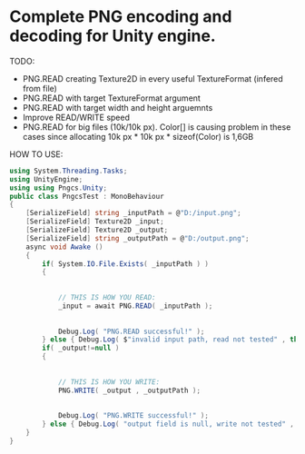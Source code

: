 # Complete PNG encoding and decoding for Unity engine.

TODO:
- PNG.READ creating Texture2D in every useful TextureFormat (infered from file)
- PNG.READ with target TextureFormat argument
- PNG.READ with target width and height arguemnts
- Improve READ/WRITE speed
- PNG.READ for big files (10k/10k px).
  Color[] is causing problem in these cases since allocating 10k px * 10k px * sizeof(Color) is 1,6GB

HOW TO USE:
```C#
using System.Threading.Tasks;
using UnityEngine;
using using Pngcs.Unity;
public class PngcsTest : MonoBehaviour
{
    [SerializeField] string _inputPath = @"D:/input.png";
    [SerializeField] Texture2D _input;
    [SerializeField] Texture2D _output;
    [SerializeField] string _outputPath = @"D:/output.png";
    async void Awake ()
    {
        if( System.IO.File.Exists( _inputPath ) )
        {
            
            
            // THIS IS HOW YOU READ:
            _input = await PNG.READ( _inputPath );
            
            
            Debug.Log( "PNG.READ successful!" );
        } else { Debug.Log( $"invalid input path, read not tested" , this ); }
        if( _output!=null )
        {
            
            
            // THIS IS HOW YOU WRITE:
            PNG.WRITE( _output , _outputPath );
            
            
            Debug.Log( "PNG.WRITE successful!" );
        } else { Debug.Log( "output field is null, write not tested" , this ); }
    }
}
```

